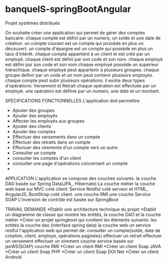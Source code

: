 # banqueIS-springBootAngular
Projet systèmes distribués

On souhaite créer une application qui permet de gérer des comptes bancaire.
chaque compte est défini par un numero, un solde et une date de création.
un compte courant est un compte qui possède en plus un découvert.
un compte d'épargne est un compte qui possède en plus un taux d'intérêt.
chaque compte appartient à un client et est créé par un employé.
chaque client est defini par son code et son nom.
chaque employé est défini par son code et son nom
chaque employé possède un supérieur hiérachique.
chaque employé peut appartenir à plusieurs groupes.
chaque groupe definir par un code et un nom peut contenir plusieurs employés.
chaque compte peut subir plusieurs opérations.
il existe deux types d'opérations: Versement et Retrait
chaque opération est effectuée par un employé.
une opération est définie par un numero, une date et un montant.



SPECIFICATIONS FONCTIONNELLES
L'application doit permettre:
* Ajouter des groupes
* Ajouter des employés
* Affecter les employés aux groupes
* Ajouter des clients
* Ajouter des comptes
* Effectuer des versements dans un compte
* Effectuer des retraits dans un compte
* Effectuer des virements d'un compte vers un autre.
* Consulter un compte
* consulter les comptes d'un client
* consulter une page d'opérations concernant un compte
* 




APPLICATION 
L'application se compose des couches suivants:
la couche DAO basée sur Spring Data(JPA,, Hibernate)
La couche métier
la couche web basé sur MVC coté client: Service Restful coté serveur et HTML, AngularJS, BootStrap coté client.
une couche RMI
une couche Service SOAP
L'inversion de contrôle est basée sur SpringBoot



TRAVAIL DEMANDE
*Etablir une architecture technique du projet
*Etablir un diagramme de classe qui montre les entités, la couche DAO et la couche métier
*Créer un projet springboot qui contient les éléments suivants:
  les entités 
  la couche dao (interface spring data)
  la couche web
    un service restful
    l'application web qui permet de:
      consulter un compte(solde, date de création, client, employé, opérations paginées)
      effectuer un retrait
      effectuer un versement
      effectuer un virement
    couche service basée sur jaxWS(SOAP)
    couche RMI
*Créer un client RMI
*Créer un client Soap JAVA
*Créer un client Soap PHP
*Créer un client Soap DOt Net
*Créer un client Android







